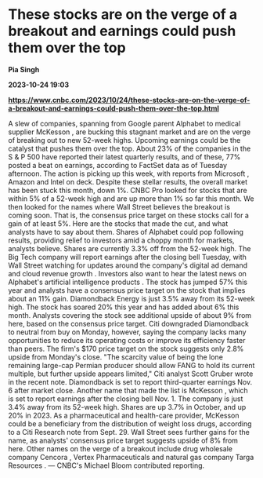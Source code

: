 # These stocks are on the verge of a breakout and earnings could push them over the top
**Pia Singh**

**2023-10-24 19:03**

**https://www.cnbc.com/2023/10/24/these-stocks-are-on-the-verge-of-a-breakout-and-earnings-could-push-them-over-the-top.html**

A slew of companies, spanning from Google parent Alphabet to medical supplier McKesson , are bucking this stagnant market and are on the verge of breaking out to new 52-week highs. Upcoming earnings could be the catalyst that pushes them over the top. About 23% of the companies in the S & P 500 have reported their latest quarterly results, and of these, 77% posted a beat on earnings, according to FactSet data as of Tuesday afternoon. The action is picking up this week, with reports from Microsoft , Amazon and Intel on deck. Despite these stellar results, the overall market has been stuck this month, down 1%. CNBC Pro looked for stocks that are within 5% of a 52-week high and are up more than 1% so far this month. We then looked for the names where Wall Street believes the breakout is coming soon. That is, the consensus price target on these stocks call for a gain of at least 5%. Here are the stocks that made the cut, and what analysts have to say about them. Shares of Alphabet could pop following results, providing relief to investors amid a choppy month for markets, analysts believe. Shares are currently 3.3% off from the 52-week high. The Big Tech company will report earnings after the closing bell Tuesday, with Wall Street watching for updates around the company's digital ad demand and cloud revenue growth . Investors also want to hear the latest news on Alphabet's artificial intelligence products . The stock has jumped 57% this year and analysts have a consensus price target on the stock that implies about an 11% gain. Diamondback Energy is just 3.5% away from its 52-week high. The stock has soared 20% this year and has added about 6% this month. Analysts covering the stock see additional upside of about 9% from here, based on the consensus price target. Citi downgraded Diamondback to neutral from buy on Monday, however, saying the company lacks many opportunities to reduce its operating costs or improve its efficiency faster than peers. The firm's $170 price target on the stock suggests only 2.8% upside from Monday's close. "The scarcity value of being the lone remaining large-cap Permian producer should allow FANG to hold its current multiple, but further upside appears limited," Citi analyst Scott Gruber wrote in the recent note. Diamondback is set to report third-quarter earnings Nov. 6 after market close. Another name that made the list is McKesson , which is set to report earnings after the closing bell Nov. 1. The company is just 3.4% away from its 52-week high. Shares are up 3.7% in October, and up 20% in 2023. As a pharmaceutical and health-care provider, McKesson could be a beneficiary from the distribution of weight loss drugs, according to a Citi Research note from Sept. 29. Wall Street sees further gains for the name, as analysts' consensus price target suggests upside of 8% from here. Other names on the verge of a breakout include drug wholesale company Cencora , Vertex Pharmaceuticals and natural gas company Targa Resources . — CNBC's Michael Bloom contributed reporting.